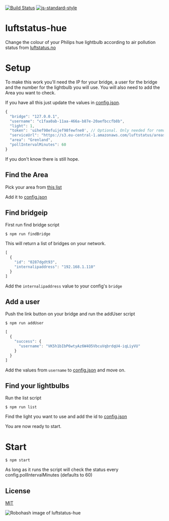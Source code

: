 [![Build Status](https://travis-ci.com/Alheimsins/luftstatus-hue.svg?branch=master)](https://travis-ci.com/Alheimsins/luftstatus-hue)
[![js-standard-style](https://img.shields.io/badge/code%20style-standard-brightgreen.svg?style=flat)](https://github.com/feross/standard)

# luftstatus-hue

Change the colour of your Philips hue lightbulb according to air pollution status from [luftstatus.no](https://luftstatus.no/)

# Setup

To make this work you'll need the IP for your bridge, a user for the bridge and the number for the lightbulb you will use. You will also need to add the Area you want to check.

If you have all this just update the values in [config.json](config.json).

```JavaScript
{
  "bridge": "127.0.0.1",
  "username": "c1faa0ab-11aa-466a-b87e-20aefbccfb8b",
  "light": 1,
  "token": 'uihef98efuijef98fewfne0', // Optional. Only needed for remote api
  "serviceUrl": "https://s3.eu-central-1.amazonaws.com/luftstatus/areas.json",
  "area": "Grenland",
  "pollIntervalMinutes": 60
}
```

If you don't know there is still hope.

## Find the Area

Pick your area from [this list](https://s3.eu-central-1.amazonaws.com/luftstatus/areas.json)

Add it to [config.json](config.json)

## Find bridgeip

First run find bridge script

```
$ npm run findBridge
```

This will return a list of bridges on your network.

```JavaScript
[
  {
    "id": "0287dgdt93",
    "internalipaddress": "192.168.1.110"
  }
]
```

Add the ```internalipaddress``` value to your config's ```bridge```

## Add a user

Push the link button on your bridge and run the addUser script

```
$ npm run addUser
```

```JavaScript
[
  {
    "success": {
      "username": "VK5h1bIbP6wtyAz6W4O5VbcuVqbrdqU4-iqLiyVU"
    }
  }
]
```

Add the values from ``` username ``` to [config.json](config.json) and move on.

## Find your lightbulbs

Run the list script

```
$ npm run list
```

Find the light you want to use and add the id to [config.json](config.json)

You are now ready to start.

# Start

```
$ npm start
```

As long as it runs the script will check the status every config.pollIntervalMinutes (defaults to 60)

## License

[MIT](LICENSE)

![Robohash image of luftstatus-hue](https://robots.kebabstudios.party/luftstatus-hue.png "Robohash image of luftstatus-hue")
